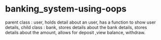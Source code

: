 # banking_system-using-oops
   parent class : user,
   holds  detail about an user,
   has a function to show user details,
   child class : bank,
   stores details about the bank details,
   stores details about the  amount,
   allows for deposit ,view balance, withdraw.
